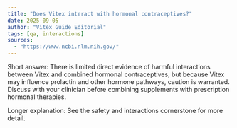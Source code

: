 ```yaml
---
title: "Does Vitex interact with hormonal contraceptives?"
date: 2025-09-05
author: "Vitex Guide Editorial"
tags: [qa, interactions]
sources:
  - "https://www.ncbi.nlm.nih.gov/"
---
```


Short answer: There is limited direct evidence of harmful interactions between Vitex and combined hormonal contraceptives, but because Vitex may influence prolactin and other hormone pathways, caution is warranted. Discuss with your clinician before combining supplements with prescription hormonal therapies.

Longer explanation: See the safety and interactions cornerstone for more detail.
